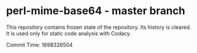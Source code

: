 # perl-mime-base64 - master branch

This repository contains frozen state of the repository.
Its history is cleared. It is used only for static code
analysis with Codacy.

Commit Time: 1698326504